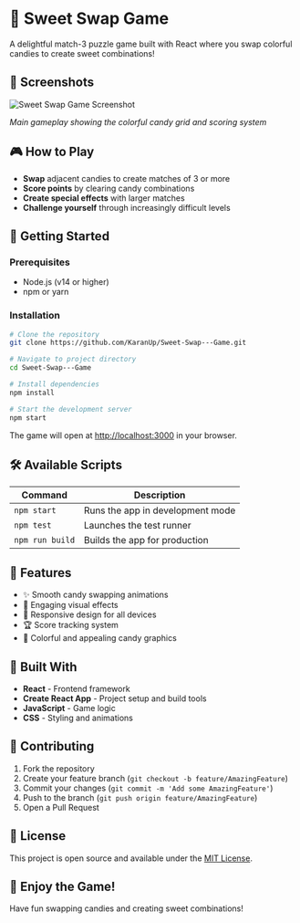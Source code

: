 # 🍬 Sweet Swap Game

A delightful match-3 puzzle game built with React where you swap colorful candies to create sweet combinations!

## 📸 Screenshots

![Sweet Swap Game Screenshot](screenshots/gameplay.png)

*Main gameplay showing the colorful candy grid and scoring system*

## 🎮 How to Play

- **Swap** adjacent candies to create matches of 3 or more
- **Score points** by clearing candy combinations
- **Create special effects** with larger matches
- **Challenge yourself** through increasingly difficult levels

## 🚀 Getting Started

### Prerequisites
- Node.js (v14 or higher)
- npm or yarn

### Installation

```bash
# Clone the repository
git clone https://github.com/KaranUp/Sweet-Swap---Game.git

# Navigate to project directory
cd Sweet-Swap---Game

# Install dependencies
npm install

# Start the development server
npm start
```

The game will open at [http://localhost:3000](http://localhost:3000) in your browser.

## 🛠️ Available Scripts

| Command | Description |
|---------|-------------|
| `npm start` | Runs the app in development mode |
| `npm test` | Launches the test runner |
| `npm run build` | Builds the app for production |

## 🎯 Features

- ✨ Smooth candy swapping animations
- 🎵 Engaging visual effects
- 📱 Responsive design for all devices
- 🏆 Score tracking system
- 🎨 Colorful and appealing candy graphics

## 🔧 Built With

- **React** - Frontend framework
- **Create React App** - Project setup and build tools
- **JavaScript** - Game logic
- **CSS** - Styling and animations

## 🤝 Contributing

1. Fork the repository
2. Create your feature branch (`git checkout -b feature/AmazingFeature`)
3. Commit your changes (`git commit -m 'Add some AmazingFeature'`)
4. Push to the branch (`git push origin feature/AmazingFeature`)
5. Open a Pull Request

## 📝 License

This project is open source and available under the [MIT License](LICENSE).

## 🎉 Enjoy the Game!

Have fun swapping candies and creating sweet combinations!
